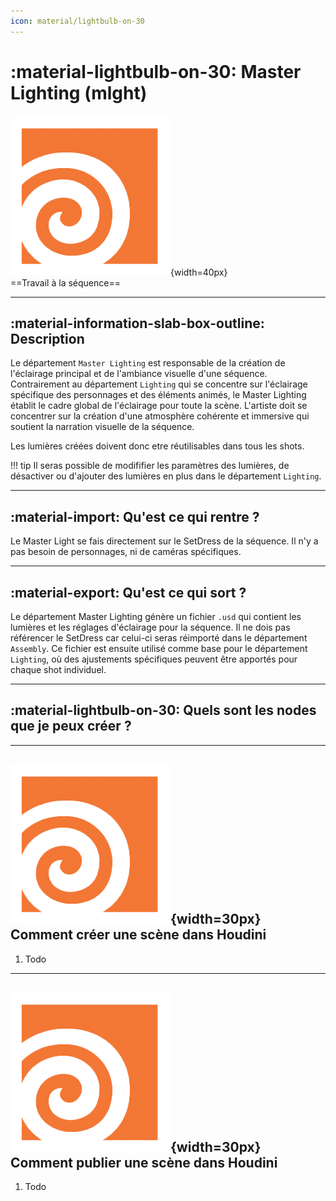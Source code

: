 ```yaml
---
icon: material/lightbulb-on-30
---
```


# :material-lightbulb-on-30: Master Lighting (mlght)

![Houdini_icon](../assets/icons/houdini.png){width=40px}
<br>
==Travail à la séquence==

------

## :material-information-slab-box-outline: Description

Le département `Master Lighting` est responsable de la création de l'éclairage principal et de l'ambiance visuelle d'une séquence. Contrairement au département `Lighting` qui se concentre sur l'éclairage spécifique des personnages et des éléments animés, le Master Lighting établit le cadre global de l'éclairage pour toute la scène. L'artiste doit se concentrer sur la création d'une atmosphère cohérente et immersive qui soutient la narration visuelle de la séquence.

Les lumières créées doivent donc etre réutilisables dans tous les shots.

!!! tip
    Il seras possible de modififier les paramètres des lumières, de désactiver ou d'ajouter des lumières en plus dans le département `Lighting`.


------

## :material-import: Qu'est ce qui rentre ?

Le Master Light se fais directement sur le SetDress de la séquence. Il n'y a pas besoin de personnages, ni de caméras spécifiques.

------

## :material-export: Qu'est ce qui sort ?

Le département Master Lighting génère un fichier `.usd` qui contient les lumières et les réglages d'éclairage pour la séquence. Il ne dois pas référencer le SetDress car celui-ci seras réimporté dans le département `Assembly`.
Ce fichier est ensuite utilisé comme base pour le département `Lighting`, où des ajustements spécifiques peuvent être apportés pour chaque shot individuel.

------

## :material-lightbulb-on-30: Quels sont les nodes que je peux créer ?


------


## ![Houdini_icon](../assets/icons/houdini.png){width=30px} Comment créer une scène dans Houdini

1. Todo

------

## ![Houdini_icon](../assets/icons/houdini.png){width=30px} Comment publier une scène dans Houdini

1. Todo

